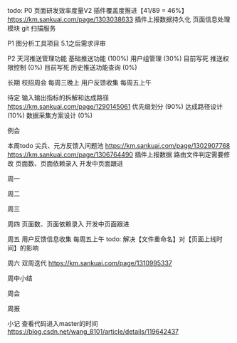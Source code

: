todo: 
  P0
    页面研发效率度量V2
      插件覆盖度推进【41/89 = 46%】https://km.sankuai.com/page/1303038633
      插件上报数据持久化 
      页面信息处理模块
      git 扫描服务

  P1
    图分析工具项目 5.1之后需求评审

  P2
    天河推送管理功能
      基础推送功能 (100%)
      用户组管理 (30%) 目前写死
      推送权限控制 (0%) 目前写死
      历史推送功能查询 (0%) 

  长期
    校招周会 每周三晚上
    用户反馈收集 每周五上午

  待定
    输入输出指标的拆解和达成路径 https://km.sankuai.com/page/1290145061
      优先级划分 (90%)
      达成路径设计 (10%)
      数据采集方案设计 (0%)

例会
  
本周todo
  尖兵、元方反馈入问题池
    https://km.sankuai.com/page/1302907768
    https://km.sankuai.com/page/1306764490
  插件上报数据
    路由文件判定需要修改
  页面数、页面依赖录入
  开发中页面跟进

周一

周二

周三

周四
  页面数、页面依赖录入
  开发中页面跟进

周五
  用户反馈信息收集 每周五上午
  todo: 解决【文件重命名】对【页面上线时间】的影响

周六
  双周迭代 https://km.sankuai.com/page/1310995337
  

周中小结

周会

周报

小记
  查看代码进入master的时间 https://blog.csdn.net/wang_8101/article/details/119642437